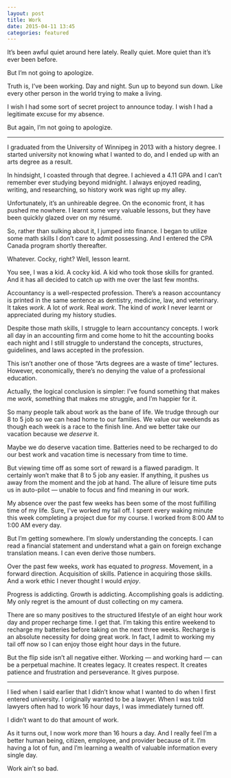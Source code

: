 ```yaml
---
layout: post
title: Work
date: 2015-04-11 13:45
categories: featured
---
```


It’s been awful quiet around here lately. Really quiet. More quiet than it’s ever been before. 

But I’m not going to apologize.

Truth is, I’ve been working. Day and night. Sun up to beyond sun down. Like every other person in the world trying to make a living.

I wish I had some sort of secret project to announce today. I wish I had a legitimate excuse for my absence.

But again, I’m not going to apologize.

---

I graduated from the University of Winnipeg in 2013 with a history degree. I started university not knowing what I wanted to do, and I ended up with an arts degree as a result. 

In hindsight, I coasted through that degree. I achieved a 4.11 GPA and I can’t remember ever studying beyond midnight. I always enjoyed reading, writing, and researching, so history work was right up my alley.

Unfortunately, it’s an unhireable degree. On the economic front, it has pushed me nowhere. I learnt some very valuable lessons, but they have been quickly glazed over on my résumé.

So, rather than sulking about it, I jumped into finance. I began to utilize some math skills I don’t care to admit possessing. And I entered the CPA Canada program shortly thereafter.

Whatever. Cocky, right? Well, lesson learnt.

You see, I was a kid. A cocky kid. A kid who took those skills for granted. And it has all decided to catch up with me over the last few months.

Accountancy is a well-respected profession. There’s a reason accountancy is printed in the same sentence as dentistry, medicine, law, and veterinary. It takes *work*. A lot of *work*. Real *work*. The kind of *work* I never learnt or appreciated during my history studies. 

Despite those math skills, I struggle to learn accountancy concepts. I work all day in an accounting firm and come home to hit the accounting books each night and I still struggle to understand the concepts, structures, guidelines, and laws accepted in the profession.

This isn’t another one of those “Arts degrees are a waste of time” lectures. However, economically, there’s no denying the value of a professional education.

Actually, the logical conclusion is simpler: I’ve found something that makes me *work*, something that makes me struggle, and I’m happier for it.

So many people talk about work as the bane of life. We trudge through our 8 to 5 job so we can head home to our families. We value our weekends as though each week is a race to the finish line. And we better take our vacation because we *deserve* it.

Maybe we do deserve vacation time. Batteries need to be recharged to do our best work and vacation time is necessary from time to time.

But viewing time off as some sort of reward is a flawed paradigm. It certainly won’t make that 8 to 5 job any easier. If anything, it pushes us away from the moment and the job at hand. The allure of leisure time puts us in auto-pilot — unable to focus and find meaning in our work. 

My absence over the past few weeks has been some of the most fulfilling time of my life. Sure, I’ve worked my tail off. I spent every waking minute this week completing a project due for my course. I worked from 8:00 AM to 1:00 AM every day.

But I’m getting somewhere. I’m slowly understanding the concepts. I can read a financial statement and understand what a gain on foreign exchange translation means. I can even derive those numbers.

Over the past few weeks, *work* has equated to *progress*. Movement, in a forward direction. Acquisition of skills. Patience in acquiring those skills. And a work ethic I never thought I would *enjoy*. 

Progress is addicting. Growth is addicting. Accomplishing goals is addicting. My only regret is the amount of dust collecting on my camera.

There are so many positives to the structured lifestyle of an eight hour work day and proper recharge time. I get that. I’m taking this entire weekend to recharge my batteries before taking on the next three weeks. Recharge is an absolute necessity for doing great work. In fact, I admit to working my tail off now so I can enjoy those eight hour days in the future.

But the flip side isn’t all negative either. Working — and working hard — can be a perpetual machine. It creates legacy. It creates respect. It creates patience and frustration and perseverance. It gives purpose.

---

I lied when I said earlier that I didn’t know what I wanted to do when I first entered university. I originally wanted to be a lawyer. When I was told lawyers often had to work 16 hour days, I was immediately turned off. 

I didn’t want to do that amount of work.

As it turns out, I now work *more* than 16 hours a day. And I really feel I’m a better human being, citizen, employee, and provider because of it. I’m having a lot of fun, and I’m learning a wealth of valuable information every single day.

Work ain’t so bad. 
